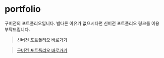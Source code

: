 # portfolio

구버전의 포트폴리오입니다. 별다른 이유가 없으시다면 신버전 포트폴리오 링크를 이용 부탁드립니다.

> [신버전 포트폴리오 바로가기](https://banma1234.github.io/portfolio/)

> [구버전 포트폴리오 바로가기](https://banma1234.github.io/portfolio-2024/)
